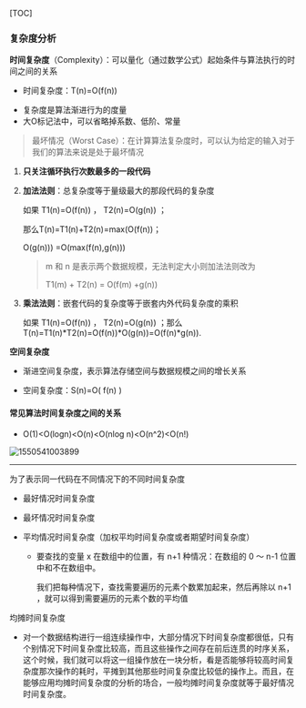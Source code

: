 [TOC]

### 复杂度分析

**时间复杂度**（Complexity）：可以量化（通过数学公式）起始条件与算法执行的时间之间的关系

* 时间复杂度：T(n)=O(f(n)) 

- 复杂度是算法渐进行为的度量
- 大O标记法中，可以省略掉系数、低阶、常量

> 最坏情况（Worst Case）：在计算算法复杂度时，可以认为给定的输入对于我们的算法来说是处于最坏情况

1. **只关注循环执行次数最多的一段代码**

2. **加法法则**：总复杂度等于量级最大的那段代码的复杂度

   如果 T1(n)=O(f(n)) ， T2(n)=O(g(n)) ； 

   那么T(n)=T1(n)+T2(n)=max(O(f(n))；

    O(g(n))) =O(max(f(n),g(n)))

   >  m 和 n 是表示两个数据规模，无法判定大小则加法法则改为
   >
   >  T1(m) + T2(n) = O(f(m) +g(n))

3. **乘法法则**：嵌套代码的复杂度等于嵌套内外代码复杂度的乘积

   如果 T1(n)=O(f(n)) ， T2(n)=O(g(n)) ；那么 T(n)=T1(n)\*T2(n)=O(f(n))\*O(g(n))=O(f(n)*g(n)).

**空间复杂度**

- 渐进空间复杂度，表示算法存储空间与数据规模之间的增长关系

* 空间复杂度：S(n)=O( f(n) )   

#### 常见算法时间复杂度之间的关系

- O(1)<O(logn)<O(n)<O(nlog n)<O(n^2)<O(n!)  

![1550541003899](C:\Users\Maktub_J\Documents\Notes\0-picture\数据结构与算法/复杂度分析.png)

----

为了表示同一代码在不同情况下的不同时间复杂度

* 最好情况时间复杂度

* 最坏情况时间复杂度

* 平均情况时间复杂度（加权平均时间复杂度或者期望时间复杂度）

  * 要查找的变量 x 在数组中的位置，有 n+1 种情况：在数组的 0 ～ n-1 位置中和不在数组中。

    我们把每种情况下，查找需要遍历的元素个数累加起来，然后再除以 n+1 ，就可以得到需要遍历的元素个数的平均值

均摊时间复杂度

* 对一个数据结构进行一组连续操作中，大部分情况下时间复杂度都很低，只有个别情况下时间复杂度比较高，而且这些操作之间存在前后连贯的时序关系，这个时候，我们就可以将这一组操作放在一块分析，看是否能够将较高时间复杂度那次操作的耗时，平摊到其他那些时间复杂度比较低的操作上。而且，在能够应用均摊时间复杂度的分析的场合，一般均摊时间复杂度就等于最好情况时间复杂度。